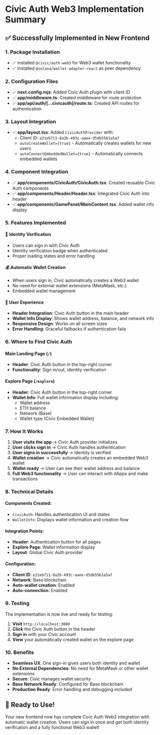 # Civic Auth Web3 Implementation Summary

## ✅ **Successfully Implemented in New Frontend**

### **1. Package Installation**
- ✅ Installed `@civic/auth-web3` for Web3 wallet functionality
- ✅ Installed `@solana/wallet-adapter-react` as peer dependency

### **2. Configuration Files**
- ✅ **next.config.mjs**: Added Civic Auth plugin with client ID
- ✅ **app/middleware.ts**: Created middleware for route protection
- ✅ **app/api/auth/[...civicauth]/route.ts**: Created API routes for authentication

### **3. Layout Integration**
- ✅ **app/layout.tsx**: Added `CivicAuthProvider` with:
  - Client ID: `e21eb711-8a2b-493c-aaee-d5db5561a5a7`
  - `autoCreateWallet={true}` - Automatically creates wallets for new users
  - `autoConnectEmbeddedWallet={true}` - Automatically connects embedded wallets

### **4. Component Integration**
- ✅ **app/components/CivicAuth/CivicAuth.tsx**: Created reusable Civic Auth components
- ✅ **app/components/Header/Header.tsx**: Integrated Civic Auth into header
- ✅ **app/components/GamePanel/MainContent.tsx**: Added wallet info display

### **5. Features Implemented**

#### **🔐 Identity Verification**
- Users can sign in with Civic Auth
- Identity verification badge when authenticated
- Proper loading states and error handling

#### **💰 Automatic Wallet Creation**
- When users sign in, Civic automatically creates a Web3 wallet
- No need for external wallet extensions (MetaMask, etc.)
- Embedded wallet management

#### **📱 User Experience**
- **Header Integration**: Civic Auth button in the main header
- **Wallet Info Display**: Shows wallet address, balance, and network info
- **Responsive Design**: Works on all screen sizes
- **Error Handling**: Graceful fallbacks if authentication fails

### **6. Where to Find Civic Auth**

#### **Main Landing Page** (`/`)
- **Header**: Civic Auth button in the top-right corner
- **Functionality**: Sign in/out, identity verification

#### **Explore Page** (`/explore`)
- **Header**: Civic Auth button in the top-right corner
- **Wallet Info**: Full wallet information display including:
  - Wallet address
  - ETH balance
  - Network (Base)
  - Wallet type (Civic Embedded Wallet)

### **7. How It Works**

1. **User visits the app** → Civic Auth provider initializes
2. **User clicks sign in** → Civic Auth handles authentication
3. **User signs in successfully** → Identity is verified
4. **Wallet creation** → Civic automatically creates an embedded Web3 wallet
5. **Wallet ready** → User can see their wallet address and balance
6. **Full Web3 functionality** → User can interact with dApps and make transactions

### **8. Technical Details**

#### **Components Created:**
- `CivicAuth`: Handles authentication UI and states
- `WalletInfo`: Displays wallet information and creation flow

#### **Integration Points:**
- **Header**: Authentication button for all pages
- **Explore Page**: Wallet information display
- **Layout**: Global Civic Auth provider

#### **Configuration:**
- **Client ID**: `e21eb711-8a2b-493c-aaee-d5db5561a5a7`
- **Network**: Base blockchain
- **Auto-wallet creation**: Enabled
- **Auto-connection**: Enabled

### **9. Testing**

The implementation is now live and ready for testing:

1. **Visit** `http://localhost:3000`
2. **Click** the Civic Auth button in the header
3. **Sign in** with your Civic account
4. **View** your automatically created wallet on the explore page

### **10. Benefits**

- **Seamless UX**: One sign-in gives users both identity and wallet
- **No External Dependencies**: No need for MetaMask or other wallet extensions
- **Secure**: Civic manages wallet security
- **Base Network Ready**: Configured for Base blockchain
- **Production Ready**: Error handling and debugging included

## 🚀 **Ready to Use!**

Your new frontend now has complete Civic Auth Web3 integration with automatic wallet creation. Users can sign in once and get both identity verification and a fully functional Web3 wallet!
